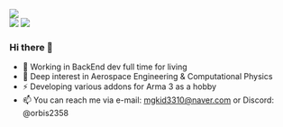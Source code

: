![](https://profile-summary-mgkid3310s-projects.vercel.app/api/cards/profile-details?username=mgkid3310&theme=nord_bright)  
![](https://profile-summary-mgkid3310s-projects.vercel.app/api/cards/repos-per-language?username=mgkid3310&theme=nord_bright&exclude=Jupyter%20Notebook)
![](https://profile-summary-mgkid3310s-projects.vercel.app/api/cards/productive-time?username=mgkid3310&theme=nord_bright&utcOffset=9)  

### Hi there 👋
- 🏢 Working in BackEnd dev full time for living
- 🌱 Deep interest in Aerospace Engineering & Computational Physics
- ⚡ Developing various addons for Arma 3 as a hobby
- 📫 You can reach me via e-mail: mgkid3310@naver.com or Discord: @orbis2358
